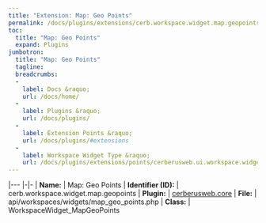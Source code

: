 ```yaml
---
title: "Extension: Map: Geo Points"
permalink: /docs/plugins/extensions/cerb.workspace.widget.map.geopoints/
toc:
  title: "Map: Geo Points"
  expand: Plugins
jumbotron:
  title: "Map: Geo Points"
  tagline: 
  breadcrumbs:
  -
    label: Docs &raquo;
    url: /docs/home/
  -
    label: Plugins &raquo;
    url: /docs/plugins/
  -
    label: Extension Points &raquo;
    url: /docs/plugins/#extensions
  -
    label: Workspace Widget Type &raquo;
    url: /docs/plugins/extensions/points/cerberusweb.ui.workspace.widget
---
```


|---
|-|-
| **Name:** | Map: Geo Points
| **Identifier (ID):** | cerb.workspace.widget.map.geopoints
| **Plugin:** | [cerberusweb.core](/docs/plugins/cerberusweb.core/)
| **File:** | api/workspaces/widgets/map_geo_points.php
| **Class:** | WorkspaceWidget_MapGeoPoints

